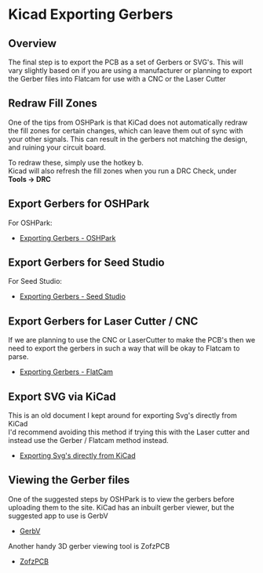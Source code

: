 # Kicad Exporting Gerbers

## Overview

The final step is to export the PCB as a set of Gerbers or SVG's.
This will vary slightly based on if you are using a manufacturer or planning to export the Gerber files into Flatcam for use with a CNC or the Laser Cutter

## Redraw Fill Zones

One of the tips from OSHPark is that KiCad does not automatically redraw the fill zones for certain changes, which can leave them out of sync with your other signals. This can result in the gerbers not matching the design, and ruining your circuit board.

To redraw these, simply use the hotkey b. <br>
Kicad will also refresh the fill zones when you run a DRC Check, under **Tools -> DRC**

## Export Gerbers for OSHPark

For OSHPark:

  * [Exporting Gerbers - OSHPark](./ExportGerber-OSHPark.md)

## Export Gerbers for Seed Studio

For Seed Studio:

  * [Exporting Gerbers - Seed Studio](./ExportGerber-SeedStudio.md)

## Export Gerbers for Laser Cutter / CNC 

If we are planning to use the CNC or LaserCutter to make the PCB's then we need to export the gerbers in such a way that will be okay to Flatcam to parse.

  * [Exporting Gerbers - FlatCam](./ExportGerber-FlatCam.md)

## Export SVG via KiCad

This is an old document I kept around for exporting Svg's directly from KiCad<br>
I'd recommend avoiding this method if trying this with the Laser cutter and instead use the Gerber / Flatcam method instead.

  * [Exporting Svg's directly from KiCad](./ExportGerber-OldSvg.md)

## Viewing the Gerber files

One of the suggested steps by OSHPark is to view the gerbers before uploading them to the site.
KiCad has an inbuilt gerber viewer, but the suggested app to use is GerbV

  * [GerbV](http://gerbv.geda-project.org/)

Another handy 3D gerber viewing tool is ZofzPCB

  * [ZofzPCB](https://www.zofzpcb.com/)